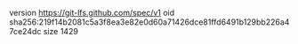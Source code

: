 version https://git-lfs.github.com/spec/v1
oid sha256:219f14b2081c5a3f8ea3e82e0d60a71426dce81ffd6491b129bb226a47ce24dc
size 1429
